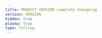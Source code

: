 ```yaml
---
title: PRODUCT VERSION complete changelog
version: VERSION
hidden: true
plasma: true
type: fulllog
---
```



